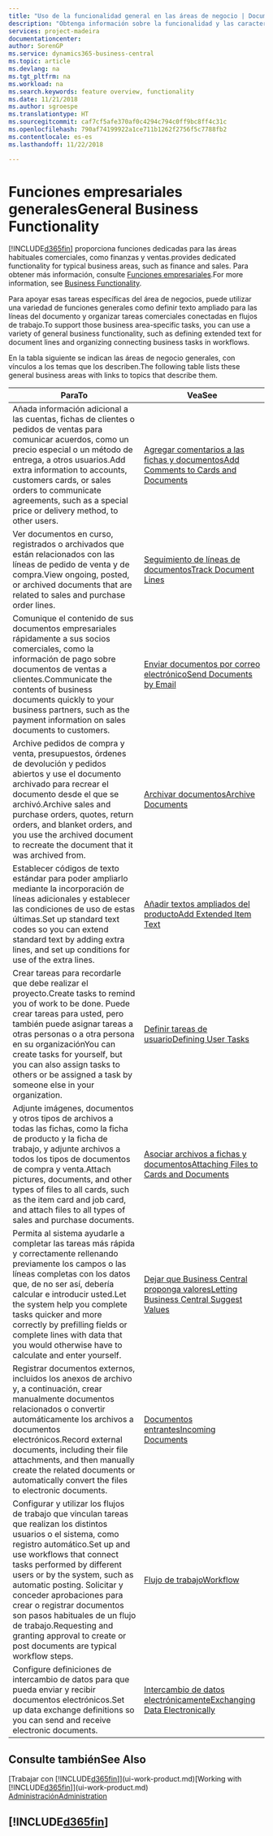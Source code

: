 ```yaml
---
title: "Uso de la funcionalidad general en las áreas de negocio | Documentos de Microsoft"
description: "Obtenga información sobre la funcionalidad y las características que se usan en varias áreas de negocio en Business Central."
services: project-madeira
documentationcenter: 
author: SorenGP
ms.service: dynamics365-business-central
ms.topic: article
ms.devlang: na
ms.tgt_pltfrm: na
ms.workload: na
ms.search.keywords: feature overview, functionality
ms.date: 11/21/2018
ms.author: sgroespe
ms.translationtype: HT
ms.sourcegitcommit: caf7cf5afe370af0c4294c794c0ff9bc8ff4c31c
ms.openlocfilehash: 790af74199922a1ce711b1262f2756f5c7788fb2
ms.contentlocale: es-es
ms.lasthandoff: 11/22/2018

---
```

# <a name="general-business-functionality"></a><span data-ttu-id="c952a-103">Funciones empresariales generales</span><span class="sxs-lookup"><span data-stu-id="c952a-103">General Business Functionality</span></span>
[!INCLUDE[d365fin](includes/d365fin_md.md)] <span data-ttu-id="c952a-104">proporciona funciones dedicadas para las áreas habituales comerciales, como finanzas y ventas.</span><span class="sxs-lookup"><span data-stu-id="c952a-104">provides dedicated functionality for typical business areas, such as finance and sales.</span></span> <span data-ttu-id="c952a-105">Para obtener más información, consulte [Funciones empresariales](across-business-functionality.md).</span><span class="sxs-lookup"><span data-stu-id="c952a-105">For more information, see [Business Functionality](across-business-functionality.md).</span></span>

<span data-ttu-id="c952a-106">Para apoyar esas tareas específicas del área de negocios, puede utilizar una variedad de funciones generales como definir texto ampliado para las líneas del documento y organizar tareas comerciales conectadas en flujos de trabajo.</span><span class="sxs-lookup"><span data-stu-id="c952a-106">To support those business area-specific tasks, you can use a variety of general business functionality, such as defining extended text for document lines and organizing connecting business tasks in workflows.</span></span>

<span data-ttu-id="c952a-107">En la tabla siguiente se indican las áreas de negocio generales, con vínculos a los temas que los describen.</span><span class="sxs-lookup"><span data-stu-id="c952a-107">The following table lists these general business areas with links to topics that describe them.</span></span>

| <span data-ttu-id="c952a-108">Para</span><span class="sxs-lookup"><span data-stu-id="c952a-108">To</span></span> | <span data-ttu-id="c952a-109">Vea</span><span class="sxs-lookup"><span data-stu-id="c952a-109">See</span></span> |
| --- | --- |
|<span data-ttu-id="c952a-110">Añada información adicional a las cuentas, fichas de clientes o pedidos de ventas para comunicar acuerdos, como un precio especial o un método de entrega, a otros usuarios.</span><span class="sxs-lookup"><span data-stu-id="c952a-110">Add extra information to accounts, customers cards, or sales orders to communicate agreements, such as a special price or delivery method, to other users.</span></span>|[<span data-ttu-id="c952a-111">Agregar comentarios a las fichas y documentos</span><span class="sxs-lookup"><span data-stu-id="c952a-111">Add Comments to Cards and Documents</span></span>](across-how-use-comments.md)|
|<span data-ttu-id="c952a-112">Ver documentos en curso, registrados o archivados que están relacionados con las líneas de pedido de venta y de compra.</span><span class="sxs-lookup"><span data-stu-id="c952a-112">View ongoing, posted, or archived documents that are related to sales and purchase order lines.</span></span>|[<span data-ttu-id="c952a-113">Seguimiento de líneas de documentos</span><span class="sxs-lookup"><span data-stu-id="c952a-113">Track Document Lines</span></span>](across-how-to-track-document-lines.md)|
| <span data-ttu-id="c952a-114">Comunique el contenido de sus documentos empresariales rápidamente a sus socios comerciales, como la información de pago sobre documentos de ventas a clientes.</span><span class="sxs-lookup"><span data-stu-id="c952a-114">Communicate the contents of business documents quickly to your business partners, such as the payment information on sales documents to customers.</span></span> |[<span data-ttu-id="c952a-115">Enviar documentos por correo electrónico</span><span class="sxs-lookup"><span data-stu-id="c952a-115">Send Documents by Email</span></span>](ui-how-send-documents-email.md) |
|<span data-ttu-id="c952a-116">Archive pedidos de compra y venta, presupuestos, órdenes de devolución y pedidos abiertos y use el documento archivado para recrear el documento desde el que se archivó.</span><span class="sxs-lookup"><span data-stu-id="c952a-116">Archive sales and purchase orders, quotes, return orders, and blanket orders, and you use the archived document to recreate the document that it was archived from.</span></span>|[<span data-ttu-id="c952a-117">Archivar documentos</span><span class="sxs-lookup"><span data-stu-id="c952a-117">Archive Documents</span></span>](across-how-to-archive-documents.md)|
| <span data-ttu-id="c952a-118">Establecer códigos de texto estándar para poder ampliarlo mediante la incorporación de líneas adicionales y establecer las condiciones de uso de estas últimas.</span><span class="sxs-lookup"><span data-stu-id="c952a-118">Set up standard text codes so you can extend standard text by adding extra lines, and set up conditions for use of the extra lines.</span></span> |[<span data-ttu-id="c952a-119">Añadir textos ampliados del producto</span><span class="sxs-lookup"><span data-stu-id="c952a-119">Add Extended Item Text</span></span>](ui-how-define-ext-text.md) |
|<span data-ttu-id="c952a-120">Crear tareas para recordarle que debe realizar el proyecto.</span><span class="sxs-lookup"><span data-stu-id="c952a-120">Create tasks to remind you of work to be done.</span></span> <span data-ttu-id="c952a-121">Puede crear tareas para usted, pero también puede asignar tareas a otras personas o a otra persona en su organización</span><span class="sxs-lookup"><span data-stu-id="c952a-121">You can create tasks for yourself, but you can also assign tasks to others or be assigned a task by someone else in your organization.</span></span>|[<span data-ttu-id="c952a-122">Definir tareas de usuario</span><span class="sxs-lookup"><span data-stu-id="c952a-122">Defining User Tasks</span></span>](across-user-tasks.md)|
|<span data-ttu-id="c952a-123">Adjunte imágenes, documentos y otros tipos de archivos a todas las fichas, como la ficha de producto y la ficha de trabajo, y adjunte archivos a todos los tipos de documentos de compra y venta.</span><span class="sxs-lookup"><span data-stu-id="c952a-123">Attach pictures, documents, and other types of files to all cards, such as the item card and job card, and attach files to all types of sales and purchase documents.</span></span>|[<span data-ttu-id="c952a-124">Asociar archivos a fichas y documentos</span><span class="sxs-lookup"><span data-stu-id="c952a-124">Attaching Files to Cards and Documents</span></span>](across-attach-document-master-data.md)|
|<span data-ttu-id="c952a-125">Permita al sistema ayudarle a completar las tareas más rápida y correctamente rellenando previamente los campos o las líneas completas con los datos que, de no ser así, debería calcular e introducir usted.</span><span class="sxs-lookup"><span data-stu-id="c952a-125">Let the system help you complete tasks quicker and more correctly by prefilling fields or complete lines with data that you would otherwise have to calculate and enter yourself.</span></span>|[<span data-ttu-id="c952a-126">Dejar que Business Central proponga valores</span><span class="sxs-lookup"><span data-stu-id="c952a-126">Letting Business Central Suggest Values</span></span>](ui-let-system-suggest-values.md)|
|<span data-ttu-id="c952a-127">Registrar documentos externos, incluidos los anexos de archivo y, a continuación, crear manualmente documentos relacionados o convertir automáticamente los archivos a documentos electrónicos.</span><span class="sxs-lookup"><span data-stu-id="c952a-127">Record external documents, including their file attachments, and then manually create the related documents or automatically convert the files to electronic documents.</span></span>|[<span data-ttu-id="c952a-128">Documentos entrantes</span><span class="sxs-lookup"><span data-stu-id="c952a-128">Incoming Documents</span></span>](across-income-documents.md)|
|<span data-ttu-id="c952a-129">Configurar y utilizar los flujos de trabajo que vinculan tareas que realizan los distintos usuarios o el sistema, como registro automático.</span><span class="sxs-lookup"><span data-stu-id="c952a-129">Set up and use workflows that connect tasks performed by different users or by the system, such as automatic posting.</span></span> <span data-ttu-id="c952a-130">Solicitar y conceder aprobaciones para crear o registrar documentos son pasos habituales de un flujo de trabajo.</span><span class="sxs-lookup"><span data-stu-id="c952a-130">Requesting and granting approval to create or post documents are typical workflow steps.</span></span>|[<span data-ttu-id="c952a-131">Flujo de trabajo</span><span class="sxs-lookup"><span data-stu-id="c952a-131">Workflow</span></span>](across-workflow.md)|
| <span data-ttu-id="c952a-132">Configure definiciones de intercambio de datos para que pueda enviar y recibir documentos electrónicos.</span><span class="sxs-lookup"><span data-stu-id="c952a-132">Set up data exchange definitions so you can send and receive electronic documents.</span></span> |[<span data-ttu-id="c952a-133">Intercambio de datos electrónicamente</span><span class="sxs-lookup"><span data-stu-id="c952a-133">Exchanging Data Electronically</span></span>](across-data-exchange.md) |

## <a name="see-also"></a><span data-ttu-id="c952a-134">Consulte también</span><span class="sxs-lookup"><span data-stu-id="c952a-134">See Also</span></span>
<span data-ttu-id="c952a-135">[Trabajar con [!INCLUDE[d365fin](includes/d365fin_md.md)]](ui-work-product.md)</span><span class="sxs-lookup"><span data-stu-id="c952a-135">[Working with [!INCLUDE[d365fin](includes/d365fin_md.md)]](ui-work-product.md)</span></span>  
[<span data-ttu-id="c952a-136">Administración</span><span class="sxs-lookup"><span data-stu-id="c952a-136">Administration</span></span>](admin-setup-and-administration.md)

## [!INCLUDE[d365fin](includes/free_trial_md.md)]  

